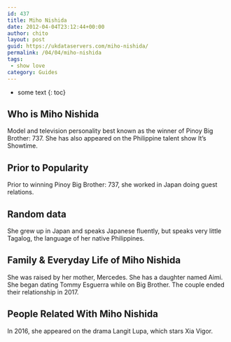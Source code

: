 ```yaml
---
id: 437
title: Miho Nishida
date: 2012-04-04T23:12:44+00:00
author: chito
layout: post
guid: https://ukdataservers.com/miho-nishida/
permalink: /04/04/miho-nishida
tags:
 - show love
category: Guides
---
```


* some text
{: toc}


## Who is  Miho Nishida
                  
                  
                  
Model and television personality best known as the winner of Pinoy Big Brother: 737. She has also appeared on the Philippine talent show It&#8217;s Showtime.
                  
                
                
                
## Prior to Popularity 
                  
                  
                  
Prior to winning Pinoy Big Brother: 737, she worked in Japan doing guest relations.
                  
                
                
                
## Random data 
                  
                  
                  
She grew up in Japan and speaks Japanese fluently, but speaks very little Tagalog, the language of her native Philippines.
                  
                
                
                
## Family & Everyday Life of Miho Nishida
                  
                  
                  
She was raised by her mother, Mercedes. She has a daughter named Aimi. She began dating Tommy Esguerra while on Big Brother. The couple ended their relationship in 2017. 
                  
                
                
                
## People Related With  Miho Nishida
                  
                  
                  
In 2016, she appeared on the drama Langit Lupa, which stars Xia Vigor.
                  
                
              
            
          
          
          
    
    
  

